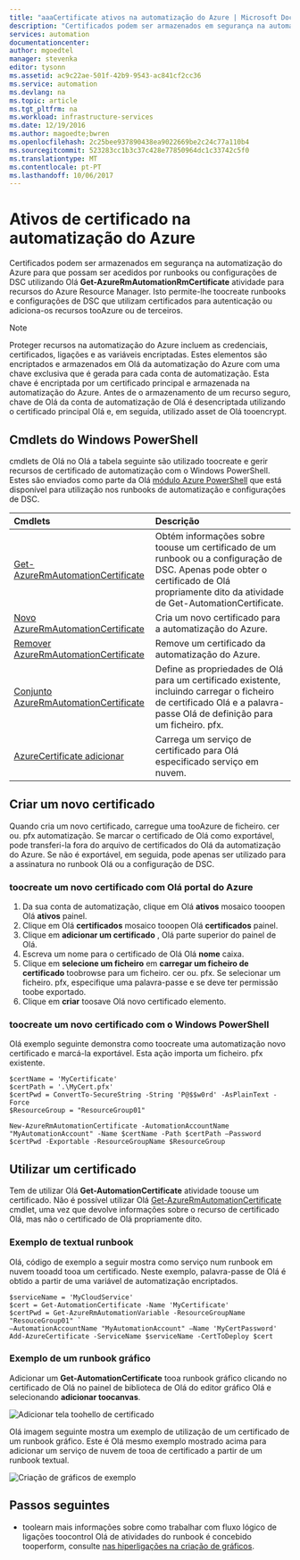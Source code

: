 ```yaml
---
title: "aaaCertificate ativos na automatização do Azure | Microsoft Docs"
description: "Certificados podem ser armazenados em segurança na automatização do Azure para que possam ser acedidos por runbooks ou configurações de DSC tooauthenticate contra do Azure e recursos de terceiros.  Este artigo explica os detalhes de Olá de certificados e como toowork com os mesmos no texto e gráficos de criação."
services: automation
documentationcenter: 
author: mgoedtel
manager: stevenka
editor: tysonn
ms.assetid: ac9c22ae-501f-42b9-9543-ac841cf2cc36
ms.service: automation
ms.devlang: na
ms.topic: article
ms.tgt_pltfrm: na
ms.workload: infrastructure-services
ms.date: 12/19/2016
ms.author: magoedte;bwren
ms.openlocfilehash: 2c25bee937890438ea9022669be2c24c77a110b4
ms.sourcegitcommit: 523283cc1b3c37c428e77850964dc1c33742c5f0
ms.translationtype: MT
ms.contentlocale: pt-PT
ms.lasthandoff: 10/06/2017
---
```

# <a name="certificate-assets-in-azure-automation"></a>Ativos de certificado na automatização do Azure

Certificados podem ser armazenados em segurança na automatização do Azure para que possam ser acedidos por runbooks ou configurações de DSC utilizando Olá **Get-AzureRmAutomationRmCertificate** atividade para recursos do Azure Resource Manager. Isto permite-lhe toocreate runbooks e configurações de DSC que utilizam certificados para autenticação ou adiciona-os recursos tooAzure ou de terceiros.

> [!NOTE] 
> Proteger recursos na automatização do Azure incluem as credenciais, certificados, ligações e as variáveis encriptadas. Estes elementos são encriptados e armazenados em Olá da automatização do Azure com uma chave exclusiva que é gerada para cada conta de automatização. Esta chave é encriptada por um certificado principal e armazenada na automatização do Azure. Antes de o armazenamento de um recurso seguro, chave de Olá da conta de automatização de Olá é desencriptada utilizando o certificado principal Olá e, em seguida, utilizado asset de Olá tooencrypt.
> 

## <a name="windows-powershell-cmdlets"></a>Cmdlets do Windows PowerShell

cmdlets de Olá no Olá a tabela seguinte são utilizado toocreate e gerir recursos de certificado de automatização com o Windows PowerShell. Estes são enviados como parte da Olá [módulo Azure PowerShell](../powershell-install-configure.md) que está disponível para utilização nos runbooks de automatização e configurações de DSC.

|Cmdlets|Descrição|
|:---|:---|
|[Get-AzureRmAutomationCertificate](https://msdn.microsoft.com/library/mt603765.aspx)|Obtém informações sobre toouse um certificado de um runbook ou a configuração de DSC. Apenas pode obter o certificado de Olá propriamente dito da atividade de Get-AutomationCertificate.|
|[Novo AzureRmAutomationCertificate](https://msdn.microsoft.com/library/mt603604.aspx)|Cria um novo certificado para a automatização do Azure.|
[Remover AzureRmAutomationCertificate](https://msdn.microsoft.com/library/mt603529.aspx)|Remove um certificado da automatização do Azure.|Cria um novo certificado para a automatização do Azure.
|[Conjunto AzureRmAutomationCertificate](https://msdn.microsoft.com/library/mt603760.aspx)|Define as propriedades de Olá para um certificado existente, incluindo carregar o ficheiro de certificado Olá e a palavra-passe Olá de definição para um ficheiro. pfx.|
|[AzureCertificate adicionar](https://msdn.microsoft.com/library/azure/dn495214.aspx)|Carrega um serviço de certificado para Olá especificado serviço em nuvem.|


## <a name="creating-a-new-certificate"></a>Criar um novo certificado

Quando cria um novo certificado, carregue uma tooAzure de ficheiro. cer ou. pfx automatização. Se marcar o certificado de Olá como exportável, pode transferi-la fora do arquivo de certificados do Olá da automatização do Azure. Se não é exportável, em seguida, pode apenas ser utilizado para a assinatura no runbook Olá ou a configuração de DSC.


### <a name="toocreate-a-new-certificate-with-hello-azure-portal"></a>toocreate um novo certificado com Olá portal do Azure

1. Da sua conta de automatização, clique em Olá **ativos** mosaico tooopen Olá **ativos** painel.
1. Clique em Olá **certificados** mosaico tooopen Olá **certificados** painel.
1. Clique em **adicionar um certificado** , Olá parte superior do painel de Olá.
2. Escreva um nome para o certificado de Olá Olá **nome** caixa.
2. Clique em **selecione um ficheiro** em **carregar um ficheiro de certificado** toobrowse para um ficheiro. cer ou. pfx.  Se selecionar um ficheiro. pfx, especifique uma palavra-passe e se deve ter permissão toobe exportado.
1. Clique em **criar** toosave Olá novo certificado elemento.


### <a name="toocreate-a-new-certificate-with-windows-powershell"></a>toocreate um novo certificado com o Windows PowerShell

Olá exemplo seguinte demonstra como toocreate uma automatização novo certificado e marcá-la exportável. Esta ação importa um ficheiro. pfx existente.

    $certName = 'MyCertificate'
    $certPath = '.\MyCert.pfx'
    $certPwd = ConvertTo-SecureString -String 'P@$$w0rd' -AsPlainText -Force
    $ResourceGroup = "ResourceGroup01"
    
    New-AzureRmAutomationCertificate -AutomationAccountName "MyAutomationAccount" -Name $certName -Path $certPath –Password $certPwd -Exportable -ResourceGroupName $ResourceGroup

## <a name="using-a-certificate"></a>Utilizar um certificado

Tem de utilizar Olá **Get-AutomationCertificate** atividade toouse um certificado. Não é possível utilizar Olá [Get-AzureRmAutomationCertificate](https://msdn.microsoft.com/library/mt603765.aspx) cmdlet, uma vez que devolve informações sobre o recurso de certificado Olá, mas não o certificado de Olá propriamente dito.

### <a name="textual-runbook-sample"></a>Exemplo de textual runbook

Olá, código de exemplo a seguir mostra como serviço num runbook em nuvem tooadd tooa um certificado. Neste exemplo, palavra-passe de Olá é obtido a partir de uma variável de automatização encriptados.

    $serviceName = 'MyCloudService'
    $cert = Get-AutomationCertificate -Name 'MyCertificate'
    $certPwd = Get-AzureRmAutomationVariable -ResourceGroupName "ResouceGroup01" `
    –AutomationAccountName "MyAutomationAccount" –Name 'MyCertPassword'
    Add-AzureCertificate -ServiceName $serviceName -CertToDeploy $cert

### <a name="graphical-runbook-sample"></a>Exemplo de um runbook gráfico

Adicionar um **Get-AutomationCertificate** tooa runbook gráfico clicando no certificado de Olá no painel de biblioteca de Olá do editor gráfico Olá e selecionando **adicionar toocanvas**.

![Adicionar tela toohello de certificado](media/automation-certificates/automation-certificate-add-to-canvas.png)

Olá imagem seguinte mostra um exemplo de utilização de um certificado de um runbook gráfico.  Este é Olá mesmo exemplo mostrado acima para adicionar um serviço de nuvem de tooa de certificado a partir de um runbook textual.

![Criação de gráficos de exemplo ](media/automation-certificates/graphical-runbook-add-certificate.png)


## <a name="next-steps"></a>Passos seguintes

- toolearn mais informações sobre como trabalhar com fluxo lógico de ligações toocontrol Olá de atividades do runbook é concebido tooperform, consulte [nas hiperligações na criação de gráficos](automation-graphical-authoring-intro.md#links-and-workflow). 
